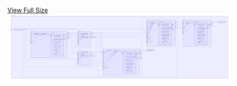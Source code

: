 [View Full Size](https://raw.githubusercontent.com/mingfang/terraform-k8s-modules/master/examples/yugabytedb/diagram.svg?sanitize=true)<img src="diagram.svg"/>

